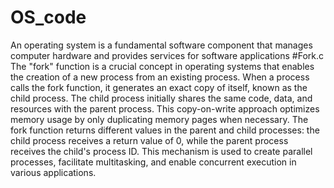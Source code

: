 # OS_code
An operating system is a fundamental software component that manages computer hardware and provides services for software applications
#Fork.c
The "fork" function is a crucial concept in operating systems that enables the creation of a new process from an existing process. When a process calls the fork function, it generates an exact copy of itself, known as the child process. The child process initially shares the same code, data, and resources with the parent process. This copy-on-write approach optimizes memory usage by only duplicating memory pages when necessary. The fork function returns different values in the parent and child processes: the child process receives a return value of 0, while the parent process receives the child's process ID. This mechanism is used to create parallel processes, facilitate multitasking, and enable concurrent execution in various applications.
